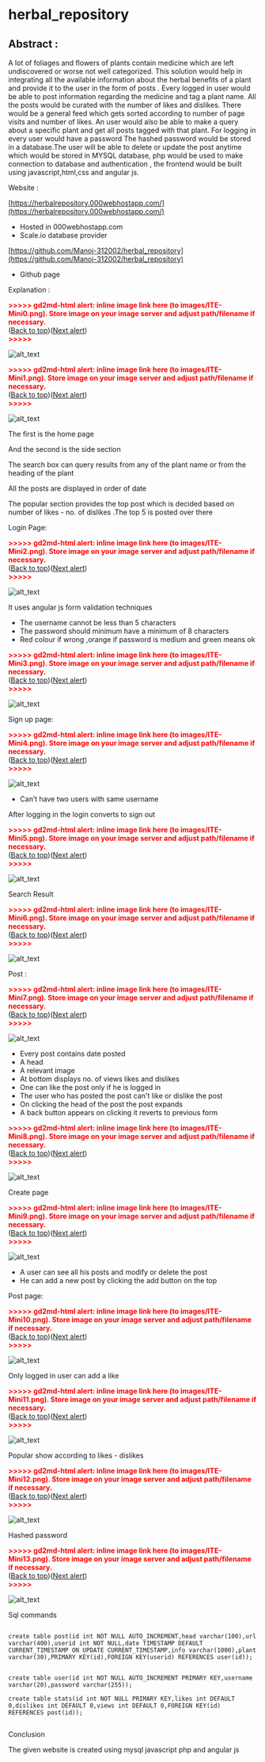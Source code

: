 # herbal_repository


## Abstract :

A lot of foliages and flowers of plants contain medicine which are left  undiscovered or worse not well categorized. This solution would help in integrating all the available information about the herbal benefits of a plant and provide it to the user in the form of posts . Every logged in user would be able to post information regarding the medicine and tag a plant name. All the posts would be curated with the number of likes and dislikes. There would be a general feed which gets sorted according to number of page visits and number of likes. An user would also be able to make a query about a specific plant and get all posts tagged with that plant.  For logging in every user would have a password The hashed password would be stored in a database.The user will be able to delete or update the post anytime which would be stored in MYSQL database,  php would be used to make connection to database and authentication , the  frontend would be built using javascript,html,css and angular js.  

Website :

[https://herbalrepository.000webhostapp.com/](https://herbalrepository.000webhostapp.com/)



*   Hosted in 000webhostapp.com
*   Scale.io database provider 

[https://github.com/Manoj-312002/herbal_repository](https://github.com/Manoj-312002/herbal_repository)



*   Github page

Explanation :




<p id="gdcalert1" ><span style="color: red; font-weight: bold">>>>>>  gd2md-html alert: inline image link here (to images/ITE-Mini0.png). Store image on your image server and adjust path/filename if necessary. </span><br>(<a href="#">Back to top</a>)(<a href="#gdcalert2">Next alert</a>)<br><span style="color: red; font-weight: bold">>>>>> </span></p>


![alt_text](images/ITE-Mini0.png "image_tooltip")





<p id="gdcalert2" ><span style="color: red; font-weight: bold">>>>>>  gd2md-html alert: inline image link here (to images/ITE-Mini1.png). Store image on your image server and adjust path/filename if necessary. </span><br>(<a href="#">Back to top</a>)(<a href="#gdcalert3">Next alert</a>)<br><span style="color: red; font-weight: bold">>>>>> </span></p>


![alt_text](images/ITE-Mini1.png "image_tooltip")



The first is the home page 

And the second is the side section 

The search box can query results from  any of the plant name or from the heading of the plant

All the posts are displayed in order of date

The popular section provides the top post which is decided based on number of likes - no. of dislikes .The top 5 is posted over there

Login Page:



<p id="gdcalert3" ><span style="color: red; font-weight: bold">>>>>>  gd2md-html alert: inline image link here (to images/ITE-Mini2.png). Store image on your image server and adjust path/filename if necessary. </span><br>(<a href="#">Back to top</a>)(<a href="#gdcalert4">Next alert</a>)<br><span style="color: red; font-weight: bold">>>>>> </span></p>


![alt_text](images/ITE-Mini2.png "image_tooltip")


It uses angular js form validation techniques 



*   The username cannot be less than 5 characters 
*   The password should minimum have a minimum of 8 characters 
*   Red colour if wrong ,orange if password is medium and green means ok



<p id="gdcalert4" ><span style="color: red; font-weight: bold">>>>>>  gd2md-html alert: inline image link here (to images/ITE-Mini3.png). Store image on your image server and adjust path/filename if necessary. </span><br>(<a href="#">Back to top</a>)(<a href="#gdcalert5">Next alert</a>)<br><span style="color: red; font-weight: bold">>>>>> </span></p>


![alt_text](images/ITE-Mini3.png "image_tooltip")


Sign up page:



<p id="gdcalert5" ><span style="color: red; font-weight: bold">>>>>>  gd2md-html alert: inline image link here (to images/ITE-Mini4.png). Store image on your image server and adjust path/filename if necessary. </span><br>(<a href="#">Back to top</a>)(<a href="#gdcalert6">Next alert</a>)<br><span style="color: red; font-weight: bold">>>>>> </span></p>


![alt_text](images/ITE-Mini4.png "image_tooltip")




*   Can’t have two users with same username 

After logging in the login converts to sign out



<p id="gdcalert6" ><span style="color: red; font-weight: bold">>>>>>  gd2md-html alert: inline image link here (to images/ITE-Mini5.png). Store image on your image server and adjust path/filename if necessary. </span><br>(<a href="#">Back to top</a>)(<a href="#gdcalert7">Next alert</a>)<br><span style="color: red; font-weight: bold">>>>>> </span></p>


![alt_text](images/ITE-Mini5.png "image_tooltip")


Search Result



<p id="gdcalert7" ><span style="color: red; font-weight: bold">>>>>>  gd2md-html alert: inline image link here (to images/ITE-Mini6.png). Store image on your image server and adjust path/filename if necessary. </span><br>(<a href="#">Back to top</a>)(<a href="#gdcalert8">Next alert</a>)<br><span style="color: red; font-weight: bold">>>>>> </span></p>


![alt_text](images/ITE-Mini6.png "image_tooltip")


Post :



<p id="gdcalert8" ><span style="color: red; font-weight: bold">>>>>>  gd2md-html alert: inline image link here (to images/ITE-Mini7.png). Store image on your image server and adjust path/filename if necessary. </span><br>(<a href="#">Back to top</a>)(<a href="#gdcalert9">Next alert</a>)<br><span style="color: red; font-weight: bold">>>>>> </span></p>


![alt_text](images/ITE-Mini7.png "image_tooltip")




*   Every post contains date posted 
*   A head 
*   A relevant image 
*   At bottom displays no. of views likes and dislikes 
*   One can like the post only if he is logged in 
*   The user who has posted the post can't like or dislike the post 
*   On clicking the head of the post the post expands
*   A back button appears on clicking it reverts to previous form



<p id="gdcalert9" ><span style="color: red; font-weight: bold">>>>>>  gd2md-html alert: inline image link here (to images/ITE-Mini8.png). Store image on your image server and adjust path/filename if necessary. </span><br>(<a href="#">Back to top</a>)(<a href="#gdcalert10">Next alert</a>)<br><span style="color: red; font-weight: bold">>>>>> </span></p>


![alt_text](images/ITE-Mini8.png "image_tooltip")


Create page



<p id="gdcalert10" ><span style="color: red; font-weight: bold">>>>>>  gd2md-html alert: inline image link here (to images/ITE-Mini9.png). Store image on your image server and adjust path/filename if necessary. </span><br>(<a href="#">Back to top</a>)(<a href="#gdcalert11">Next alert</a>)<br><span style="color: red; font-weight: bold">>>>>> </span></p>


![alt_text](images/ITE-Mini9.png "image_tooltip")




*   A user can see all his posts and modify or delete the post 
*   He can add a new post by clicking the add button on the top 

Post page:



<p id="gdcalert11" ><span style="color: red; font-weight: bold">>>>>>  gd2md-html alert: inline image link here (to images/ITE-Mini10.png). Store image on your image server and adjust path/filename if necessary. </span><br>(<a href="#">Back to top</a>)(<a href="#gdcalert12">Next alert</a>)<br><span style="color: red; font-weight: bold">>>>>> </span></p>


![alt_text](images/ITE-Mini10.png "image_tooltip")


Only logged in user can add a like 



<p id="gdcalert12" ><span style="color: red; font-weight: bold">>>>>>  gd2md-html alert: inline image link here (to images/ITE-Mini11.png). Store image on your image server and adjust path/filename if necessary. </span><br>(<a href="#">Back to top</a>)(<a href="#gdcalert13">Next alert</a>)<br><span style="color: red; font-weight: bold">>>>>> </span></p>


![alt_text](images/ITE-Mini11.png "image_tooltip")


Popular show according to likes - dislikes



<p id="gdcalert13" ><span style="color: red; font-weight: bold">>>>>>  gd2md-html alert: inline image link here (to images/ITE-Mini12.png). Store image on your image server and adjust path/filename if necessary. </span><br>(<a href="#">Back to top</a>)(<a href="#gdcalert14">Next alert</a>)<br><span style="color: red; font-weight: bold">>>>>> </span></p>


![alt_text](images/ITE-Mini12.png "image_tooltip")


Hashed password 



<p id="gdcalert14" ><span style="color: red; font-weight: bold">>>>>>  gd2md-html alert: inline image link here (to images/ITE-Mini13.png). Store image on your image server and adjust path/filename if necessary. </span><br>(<a href="#">Back to top</a>)(<a href="#gdcalert15">Next alert</a>)<br><span style="color: red; font-weight: bold">>>>>> </span></p>


![alt_text](images/ITE-Mini13.png "image_tooltip")


Sql commands 


```

create table post(id int NOT NULL AUTO_INCREMENT,head varchar(100),url varchar(400),userid int NOT NULL,date TIMESTAMP DEFAULT CURRENT_TIMESTAMP ON UPDATE CURRENT_TIMESTAMP,info varchar(1000),plant varchar(30),PRIMARY KEY(id),FOREIGN KEY(userid) REFERENCES user(id));


create table user(id int NOT NULL AUTO_INCREMENT PRIMARY KEY,username varchar(20),password varchar(255));

create table stats(id int NOT NULL PRIMARY KEY,likes int DEFAULT 0,dislikes int DEFAULT 0,views int DEFAULT 0,FOREIGN KEY(id) REFERENCES post(id));


```


Conclusion 

The given website is created using mysql javascript php and angular js 


<!-- Docs to Markdown version 1.0β20 -->
